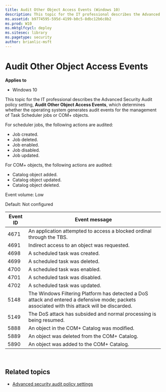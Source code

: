 ```yaml
---
title: Audit Other Object Access Events (Windows 10)
description: This topic for the IT professional describes the Advanced Security Audit policy setting, Audit Other Object Access Events, which determines whether the operating system generates audit events for the management of Task Scheduler jobs or COM+ objects.
ms.assetid: b9774595-595d-4199-b0c5-8dbc12b6c8b2
ms.prod: W10
ms.mktglfcycl: deploy
ms.sitesec: library
ms.pagetype: security
author: brianlic-msft
---
```


# Audit Other Object Access Events

**Applies to**
-   Windows 10

This topic for the IT professional describes the Advanced Security Audit policy setting, **Audit Other Object Access Events**, which determines whether the operating system generates audit events for the management of Task Scheduler jobs or COM+ objects.

For scheduler jobs, the following actions are audited:

-   Job created.
-   Job deleted.
-   Job enabled.
-   Job disabled.
-   Job updated.

For COM+ objects, the following actions are audited:

-   Catalog object added.
-   Catalog object updated.
-   Catalog object deleted.

Event volume: Low

Default: Not configured

| Event ID | Event message |
| - | - |
| 4671 | An application attempted to access a blocked ordinal through the TBS. | 
| 4691 | Indirect access to an object was requested. |
| 4698 | A scheduled task was created. |
| 4699 | A scheduled task was deleted. |
| 4700 | A scheduled task was enabled. |
| 4701 | A scheduled task was disabled. |
| 4702 | A scheduled task was updated. |
| 5148 | The Windows Filtering Platform has detected a DoS attack and entered a defensive mode; packets associated with this attack will be discarded. |
| 5149 | The DoS attack has subsided and normal processing is being resumed. |
| 5888 | An object in the COM+ Catalog was modified. |
| 5889 | An object was deleted from the COM+ Catalog. |
| 5890 | An object was added to the COM+ Catalog. |
 
## Related topics

- [Advanced security audit policy settings](advanced-security-audit-policy-settings.md)
 
 
